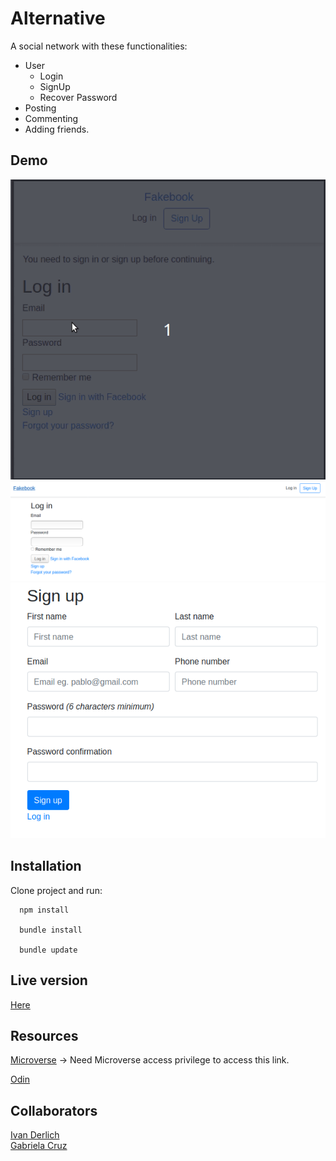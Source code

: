# Alternative

A social network with these functionalities: 
  - User
    - Login
    - SignUp
    - Recover Password
   - Posting
   - Commenting
   - Adding friends.

## Demo

![](docs/usage.gif)
![](/docs/1.png)
![](/docs/2.png)

## Installation

  Clone project and run:

      npm install

      bundle install

      bundle update

## Live version

[Here](https://afternoon-wave-75260.herokuapp.com/)

## Resources

[Microverse](https://microverse.pathwright.com/library/fast-track-curriculum/69047/path/step/49736080/) -> Need Microverse access privilege to access this link.

[Odin ](https://www.theodinproject.com/courses/ruby-on-rails/lessons/final-project)

## Collaborators

[Ivan Derlich](https://github.com/IvanDerlich/) <br>
[Gabriela Cruz](https://github.com/ViriCruz/)
